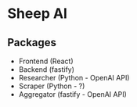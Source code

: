 # Sheep AI

## Packages

- Frontend (React)
- Backend (fastify)
- Researcher (Python - OpenAI API)
- Scraper (Python - ?)
- Aggregator (fastify - OpenAI API)
